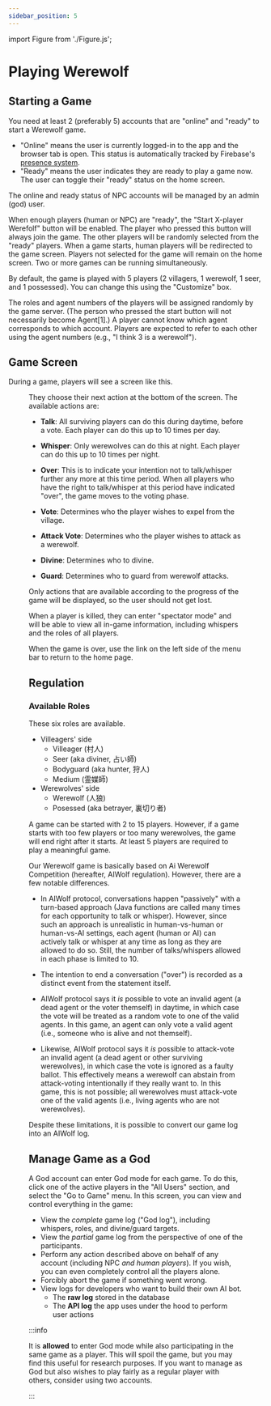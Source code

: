 ```yaml
---
sidebar_position: 5
---
```


import Figure from './Figure.js';

# Playing Werewolf

## Starting a Game

You need at least 2 (preferably 5) accounts that are "online" and "ready" to start a Werewolf game.

- "Online" means the user is currently logged-in to the app and the browser tab is open. This status is automatically tracked by Firebase's [presence system](https://firebase.google.com/docs/database/web/offline-capabilities).
- "Ready" means the user indicates they are ready to play a game now. The user can toggle their "ready" status on the home screen.

The online and ready status of NPC accounts will be managed by an admin (god) user.

When enough players (human or NPC) are "ready", the "Start X-player Werefolf" button will be enabled. The player who pressed this button will always join the game. The other players will be randomly selected from the "ready" players. When a game starts, human players will be redirected to the game screen. Players not selected for the game will remain on the home screen. Two or more games can be running simultaneously.

By default, the game is played with 5 players (2 villagers, 1 werewolf, 1 seer, and 1 possessed). You can change this using the "Customize" box.

The roles and agent numbers of the players will be assigned randomly by the game server. (The person who pressed the start button will not necessarily become Agent\[1\].) A player cannot know which agent corresponds to which account. Players are expected to refer to each other using the agent numbers (e.g., "I think 3 is a werewolf").

## Game Screen

During a game, players will see a screen like this.

<Figure src="start" />

They choose their next action at the bottom of the screen. The available actions are:

- **Talk**: All surviving players can do this during daytime, before a vote. Each player can do this up to 10 times per day.

  <Figure src="action-talk" />

- **Whisper**: Only werewolves can do this at night. Each player can do this up to 10 times per night.

  <Figure src="action-whisper" />

- **Over**: This is to indicate your intention not to talk/whisper further any more at this time period. When all players who have the right to talk/whisper at this period have indicated "over", the game moves to the voting phase.
- **Vote**: Determines who the player wishes to expel from the village.

  <Figure src="action-expel" />

- **Attack Vote**: Determines who the player wishes to attack as a werewolf.

  <Figure src="action-attack" />

- **Divine**: Determines who to divine.

  <Figure src="action-divine" />

- **Guard**: Determines who to guard from werewolf attacks.

Only actions that are available according to the progress of the game will be displayed, so the user should not get lost.

When a player is killed, they can enter "spectator mode" and will be able to view all in-game information, including whispers and the roles of all players.

When the game is over, use the link on the left side of the menu bar to return to the home page.

## Regulation

### Available Roles

These six roles are available.

- Villeagers' side
  - Villeager (村人)
  - Seer (aka diviner, 占い師)
  - Bodyguard (aka hunter, 狩人)
  - Medium (霊媒師)
- Werewolves' side
  - Werewolf (人狼)
  - Posessed (aka betrayer, 裏切り者)

A game can be started with 2 to 15 players. However, if a game starts with too few players or too many werewolves, the game will end right after it starts. At least 5 players are required to play a meaningful game.

Our Werewolf game is basically based on Ai Werewolf Competition (hereafter, AIWolf regulation). However, there are a few notable differences.

- In AIWolf protocol, conversations happen "passively" with a turn-based approach (Java functions are called many times for each opportunity to talk or whisper). However, since such an approach is unrealistic in human-vs-human or human-vs-AI settings, each agent (human or AI) can actively talk or whisper at any time as long as they are allowed to do so. Still, the number of talks/whispers allowed in each phase is limited to 10.

- The intention to end a conversation ("over") is recorded as a distinct event from the statement itself.

- AIWolf protocol says it _is_ possible to vote an invalid agent (a dead agent or the voter themself) in daytime, in which case the vote will be treated as a random vote to one of the valid agents. In this game, an agent can only vote a valid agent (i.e., someone who is alive and not themself).

- Likewise, AIWolf protocol says it _is_ possible to attack-vote an invalid agent (a dead agent or other surviving werewolves), in which case the vote is ignored as a faulty ballot. This effectively means a werewolf can abstain from attack-voting intentionally if they really want to. In this game, this is not possible; all werewolves must attack-vote one of the valid agents (i.e., living agents who are not werewolves).

Despite these limitations, it is possible to convert our game log into an AIWolf log.

## Manage Game as a God

A God account can enter God mode for each game. To do this, click one of the active players in the "All Users" section, and select the "Go to Game" menu. In this screen, you can view and control everything in the game:

- View the _complete_ game log ("God log"), including whispers, roles, and divine/guard targets.
- View the _partial_ game log from the perspective of one of the participants.
- Perform any action described above on behalf of any account (including NPC _and human players_). If you wish, you can even completely control all the players alone.
- Forcibly abort the game if something went wrong.
- View logs for developers who want to build their own AI bot.
  - The **raw log** stored in the database
  - The **API log** the app uses under the hood to perform user actions

:::info

It is **allowed** to enter God mode while also participating in the same game as a player. This will spoil the game, but you may find this useful for research purposes. If you want to manage as God but also wishes to play fairly as a regular player with others, consider using two accounts.

:::
